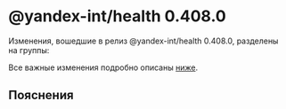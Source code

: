 # @yandex-int/health 0.408.0

<!-- ЧЕЛОВЕЧЕСКОЕ ВСТУПЛЕНИЕ -->

Изменения, вошедшие в релиз @yandex-int/health 0.408.0, разделены на группы:

Все важные изменения подробно описаны [ниже](#Пояснения).

## Пояснения

